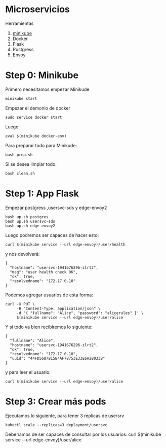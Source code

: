 Microservicios
==================
Herramientas

1. [minikube](https://github.com/kubernetes/minikube)
2. Docker
3. Flask
4. Postgress
5. Envoy

Step 0: Minikube
================
Primero necesitamos empezar Minikude

```minikube start```

Empezar el demonio de docker

```sudo service docker start```

Luego:

```eval $(minikube docker-env)```

Para preparar todo para Minikude:

```
bash prep.sh -
```

Si se desea limpiar todo:

```
bash clean.sh
```

Step 1: App Flask
=======================

Empezar postgress ,usersvc-sds y edge-envoy2
```
bash up.sh postgres
bash up.sh usersvc-sds
bash up.sh edge-envoy2
```

Luego podremos ser capaces de hacer esto:

```
curl $(minikube service --url edge-envoy)/user/health
```

y nos devolverá:

```
{
  "hostname": "usersvc-1941676296-zlrt2",
  "msg": "user health check OK",
  "ok": true,
  "resolvedname": "172.17.0.10"
}
```

Podemos agregar usuarios de esta forma:

```
curl -X PUT \
     -H "Content-Type: application/json" \
     -d '{ "fullname": "Alice", "password": "alicerules" }' \
     $(minikube service --url edge-envoy)/user/alice
```

Y si todo va bien recibiremos lo siguiente:

```
{
  "fullname": "Alice",
  "hostname": "usersvc-1941676296-zlrt2",
  "ok": true,
  "resolvedname": "172.17.0.10",
  "uuid": "44FD5687B15B4AF78753E33E6A2B033B" 
}
```

y para leer el usuario:

```
curl $(minikube service --url edge-envoy)/user/alice
```

Step 3: Crear más pods
=======================

Ejecutamos lo siguiente, para tener 3 replicas de usersrv

```
kubectl scale --replicas=3 deployment/usersvc
```
Deberíamos de ser capaces de consultar por los usuarios:
curl $(minikube service --url edge-envoy)/user/alice
